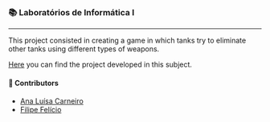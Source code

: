 ### :books: Laboratórios de Informática I
***

This project consisted in creating a game in which tanks try to eliminate other tanks using different types of weapons.

[Here](https://github.com/feliciofilipe/university/tree/master/1st/LI1) you can find the project developed in this subject.

#### :handshake: Contributors 
- [Ana Luísa Carneiro](https://github.com/Analucar)
- [Filipe Felício](https://github.com/feliciofilipe/)
